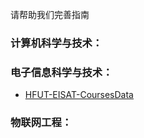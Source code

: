 请帮助我们完善指南

### 计算机科学与技术：

### 电子信息科学与技术：

- [HFUT-EISAT-CoursesData](资料分享篇\计算机与信息学院\HFUT-EISAT-CoursesData.md)

### 物联网工程：

